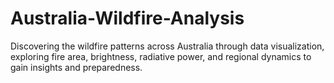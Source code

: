 # Australia-Wildfire-Analysis
Discovering the wildfire patterns across Australia through data visualization, exploring fire area, brightness, radiative power, and regional dynamics to gain insights and preparedness.
